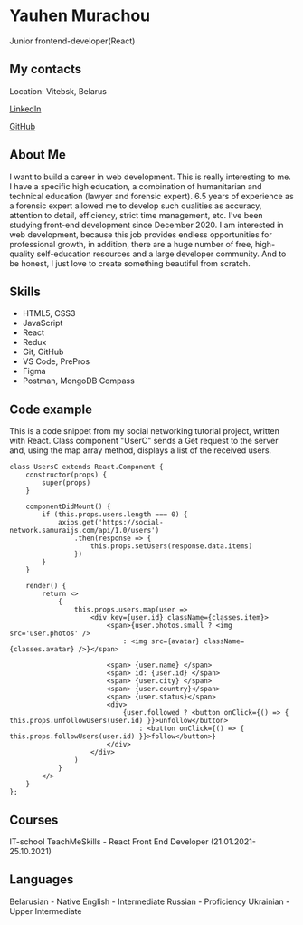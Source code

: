 **Yauhen Murachou**
===============

Junior frontend-developer(React)

**My contacts**
-----------
Location: Vitebsk, Belarus

[LinkedIn](https://www.linkedin.com/in/yauhen-murachou-6a4842224/)

[GitHub](https://github.com/YauhenMurachou)

**About Me**
-----------
I want to build a career in web development. This is really interesting to me. I have a specific high education, a combination of humanitarian and technical education (lawyer and forensic expert). 6.5 years of experience as a forensic expert allowed me to develop such qualities as accuracy, attention to detail, efficiency, strict time management, etc. I've been studying front-end development since December 2020. I am interested in web development, because this job provides endless opportunities for professional growth,
in addition, there are a huge number of free, high-quality self-education resources and a large developer community. And to be honest, I just love to create something beautiful from scratch.

**Skills**
-----------
* HTML5, CSS3
* JavaScript
* React
* Redux
* Git, GitHub
* VS Code, PrePros
* Figma
* Postman, MongoDB Compass

**Code example**
---------------
This is a code snippet from my social networking tutorial project, written with React. Class component "UserC" sends a Get request to the server and, using the map array method, displays a list of the received users.

```
class UsersC extends React.Component {
	constructor(props) {
		super(props)
	}

	componentDidMount() {
		if (this.props.users.length === 0) {
			axios.get('https://social-network.samuraijs.com/api/1.0/users')
				.then(response => {
					this.props.setUsers(response.data.items)
				})
		}
	}

	render() {
		return <>
			{
				this.props.users.map(user =>
					<div key={user.id} className={classes.item}>
						<span>{user.photos.small ? <img src='user.photos' />
							: <img src={avatar} className={classes.avatar} />}</span>

						<span> {user.name} </span>
						<span> id: {user.id} </span>
						<span> {user.city} </span>
						<span> {user.country}</span>
						<span> {user.status}</span>
						<div>
							{user.followed ? <button onClick={() => { this.props.unfollowUsers(user.id) }}>unfollow</button>
								: <button onClick={() => { this.props.followUsers(user.id) }}>follow</button>}
						</div>
					</div>
				)
			}
		</>
	}
};
```

**Courses**
-----------

IT-school TeachMeSkills - React Front End Developer (21.01.2021-25.10.2021)

**Languages**
-----------
Belarusian - Native
English - Intermediate
Russian - Proficiency
Ukrainian - Upper Intermediate
